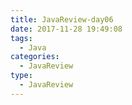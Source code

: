 ```yaml
---
title: JavaReview-day06
date: 2017-11-28 19:49:08
tags:
  - Java
categories:
  - JavaReview
type:
  - JavaReview
---
```


